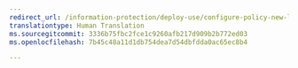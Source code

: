 ```yaml
---
redirect_url: /information-protection/deploy-use/configure-policy-new-label
translationtype: Human Translation
ms.sourcegitcommit: 3336b75fbc2fce1c9260afb217d909b2b772ed03
ms.openlocfilehash: 7b45c48a11d1db754dea7d54dbfdda0ac65ec8b4

---
```




<!--HONumber=Sep16_HO4-->


